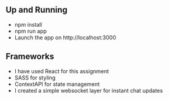 ## Up and Running

- npm install
- npm run app
- Launch the app on http://localhost:3000

## Frameworks

- I have used React for this assignment
- SASS for styling
- ContextAPI for state management
- I created a simple websocket layer for instant chat updates
